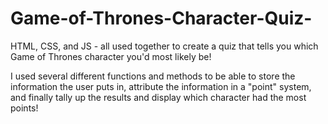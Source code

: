 # Game-of-Thrones-Character-Quiz-
HTML, CSS, and JS - all used together to create a quiz that tells you which Game of Thrones character you'd most likely be!

I used several different functions and methods to be able to store the information the user puts in, attribute the information in a "point" system, and finally tally up the results and display which character had the most points!
